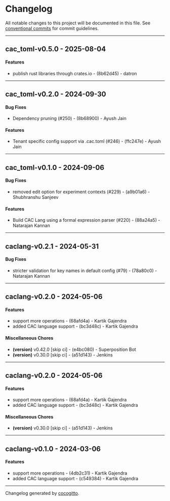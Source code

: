 # Changelog
All notable changes to this project will be documented in this file. See [conventional commits](https://www.conventionalcommits.org/) for commit guidelines.

- - -
## cac_toml-v0.5.0 - 2025-08-04
#### Features
- publish rust libraries through crates.io - (8b62d45) - datron

- - -

## cac_toml-v0.2.0 - 2024-09-30
#### Bug Fixes
- Dependency pruning (#250) - (8b68900) - Ayush Jain
#### Features
- Tenant specific config support via .cac.toml (#246) - (ffc247e) - Ayush Jain

- - -

## cac_toml-v0.1.0 - 2024-09-06
#### Bug Fixes
- removed edit option for experiment contexts (#229) - (a9b01a6) - Shubhranshu Sanjeev
#### Features
- Build CAC Lang using a formal expression parser (#220) - (88a24a5) - Natarajan Kannan

- - -

## caclang-v0.2.1 - 2024-05-31
#### Bug Fixes
- stricter validation for key names in default config (#79) - (78a80c0) - Natarajan Kannan

- - -

## caclang-v0.2.0 - 2024-05-06
#### Features
- support more operations - (68afd4a) - Kartik Gajendra
- added CAC language support - (bc3d48c) - Kartik Gajendra
#### Miscellaneous Chores
- **(version)** v0.42.0 [skip ci] - (e4bc080) - Superposition Bot
- **(version)** v0.30.0 [skip ci] - (a51d143) - Jenkins

- - -

## caclang-v0.2.0 - 2024-05-06
#### Features
- support more operations - (68afd4a) - Kartik Gajendra
- added CAC language support - (bc3d48c) - Kartik Gajendra
#### Miscellaneous Chores
- **(version)** v0.30.0 [skip ci] - (a51d143) - Jenkins

- - -

## caclang-v0.1.0 - 2024-03-06
#### Features
- support more operations - (4db2c31) - Kartik Gajendra
- added CAC language support - (c549384) - Kartik Gajendra

- - -

Changelog generated by [cocogitto](https://github.com/cocogitto/cocogitto).